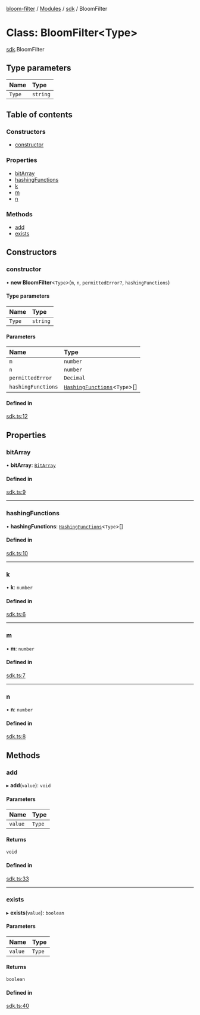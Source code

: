 [bloom-filter](../README.md) / [Modules](../modules.md) / [sdk](../modules/sdk.md) / BloomFilter

# Class: BloomFilter<Type\>

[sdk](../modules/sdk.md).BloomFilter

## Type parameters

| Name | Type |
| :------ | :------ |
| `Type` | `string` |

## Table of contents

### Constructors

- [constructor](sdk.BloomFilter.md#constructor)

### Properties

- [bitArray](sdk.BloomFilter.md#bitarray)
- [hashingFunctions](sdk.BloomFilter.md#hashingfunctions)
- [k](sdk.BloomFilter.md#k)
- [m](sdk.BloomFilter.md#m)
- [n](sdk.BloomFilter.md#n)

### Methods

- [add](sdk.BloomFilter.md#add)
- [exists](sdk.BloomFilter.md#exists)

## Constructors

### constructor

• **new BloomFilter**<`Type`\>(`m`, `n`, `permittedError?`, `hashingFunctions`)

#### Type parameters

| Name | Type |
| :------ | :------ |
| `Type` | `string` |

#### Parameters

| Name | Type |
| :------ | :------ |
| `m` | `number` |
| `n` | `number` |
| `permittedError` | `Decimal` |
| `hashingFunctions` | [`HashingFunctions`](../interfaces/types.HashingFunctions.md)<`Type`\>[] |

#### Defined in

[sdk.ts:12](https://github.com/rymnc/bloom-filter-ts/blob/594534a/lib/sdk.ts#L12)

## Properties

### bitArray

• **bitArray**: [`BitArray`](utils.BitArray.md)

#### Defined in

[sdk.ts:9](https://github.com/rymnc/bloom-filter-ts/blob/594534a/lib/sdk.ts#L9)

___

### hashingFunctions

• **hashingFunctions**: [`HashingFunctions`](../interfaces/types.HashingFunctions.md)<`Type`\>[]

#### Defined in

[sdk.ts:10](https://github.com/rymnc/bloom-filter-ts/blob/594534a/lib/sdk.ts#L10)

___

### k

• **k**: `number`

#### Defined in

[sdk.ts:6](https://github.com/rymnc/bloom-filter-ts/blob/594534a/lib/sdk.ts#L6)

___

### m

• **m**: `number`

#### Defined in

[sdk.ts:7](https://github.com/rymnc/bloom-filter-ts/blob/594534a/lib/sdk.ts#L7)

___

### n

• **n**: `number`

#### Defined in

[sdk.ts:8](https://github.com/rymnc/bloom-filter-ts/blob/594534a/lib/sdk.ts#L8)

## Methods

### add

▸ **add**(`value`): `void`

#### Parameters

| Name | Type |
| :------ | :------ |
| `value` | `Type` |

#### Returns

`void`

#### Defined in

[sdk.ts:33](https://github.com/rymnc/bloom-filter-ts/blob/594534a/lib/sdk.ts#L33)

___

### exists

▸ **exists**(`value`): `boolean`

#### Parameters

| Name | Type |
| :------ | :------ |
| `value` | `Type` |

#### Returns

`boolean`

#### Defined in

[sdk.ts:40](https://github.com/rymnc/bloom-filter-ts/blob/594534a/lib/sdk.ts#L40)
